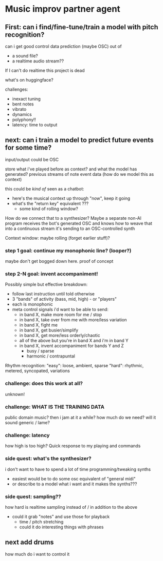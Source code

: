 # Music improv partner agent

## First: can i find/fine-tune/train a model with pitch recognition?

can i get good control data prediction (maybe OSC) out of
- a sound file?
- a realtime audio stream??

If I can't do realtime this project is dead

what's on huggingface?

challenges:
- inexact tuning
- bent notes
- vibrato
- dynamics
- polyphony!!
- latency: time to output

## next: can i train a model to predict future events for some time?

input/output could be OSC

store what i've played before as context?
and what the model has generated?
previous streams of note event data
(how do we model this as context)

this could be _kind of_ seen as a chatbot:
- here's the musical context up through "now", keep it going
- what's the "return key" equivalent ???
  - some kind of rolling window?

How do we connect that to a synthesizer?
Maybe a separate non-AI program receives the bot's generated OSC
and knows how to weave that into a continuous stream it's
sending to an OSC-controlled synth

Context window: maybe rolling (forget earlier stuff)?


### step 1 goal: continue my monophonic line? (looper?)

maybe don't get bogged down here. proof of concept

### step 2-N goal: invent accompaniment!


Possibly simple but effective breakdown:
- follow last instruction until told otherwise
- 3 "bands" of activity (bass, mid, high) - or "players"
- each is monophonic
- meta control signals i'd want to be able to send:
  - in band X, make more room for me / stop
  - in band X, take over from me with more/less variation
  - in band X, fight me
  - in band X, get busier/simplify
  - in band X, get more/less orderly/chaotic
  - all of the above but you're in band X and i'm in band Y
  - in band X, invent accompaniment for bands Y and Z
    - busy / sparse
    - harmonic / contrapuntal


Rhythm recognition:
"easy": loose, ambient, sparse
"hard": rhythmic, metered, syncopated, variations

### challenge: does this work at all?

unknown!

### challenge: WHAT IS THE TRAINING DATA

public domain music?
then i jam at it a while?
how much do we need?
will it sound generic / lame?

### challenge: latency

how high is too high?
Quick response to my playing and commands

### side quest: what's the synthesizer?
i don't want to have to spend a lot of time programming/tweaking synths
- easiest would be to do some osc equivalent of "general midi"
- or describe to a model what i want and it makes the synths???

### side quest: sampling??

how hard is realtime sampling instead of / in addition to the above

- could it grab "notes" and use those for playback
  - time / pitch stretching
  - could it do interesting things with phrases



## next add drums

how much do i want to control it
